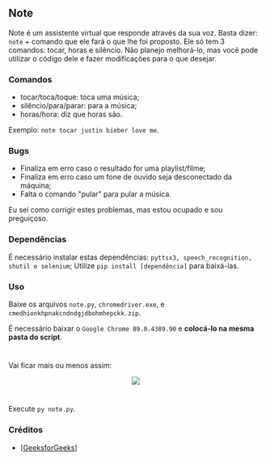 ## Note

Note é um assistente virtual que responde através da sua voz. Basta dizer: `note` + comando que ele fará o que lhe foi proposto. Ele só tem 3 comandos: tocar, horas e silêncio.
Não planejo melhorá-lo, mas você pode utilizar o código dele e fazer modificações para o que desejar.

### Comandos

- tocar/toca/toque: toca uma música;
- silêncio/para/parar: para a música;
- horas/hora: diz que horas são.

Exemplo: `note tocar justin bieber love me`.

### Bugs

- Finaliza em erro caso o resultado for uma playlist/filme;
- Finaliza em erro caso um fone de ouvido seja desconectado da máquina;
- Falta o comando "pular" para pular a música.


Eu sei como corrigir estes problemas, mas estou ocupado e sou preguiçoso.

### Dependências

É necessário instalar estas dependências: ```pyttsx3, speech_recognition, shutil e selenium```;
Utilize `pip install [dependência]` para baixá-las.

### Uso

Baixe os arquivos `note.py`, `chromedriver.exe`, e `cmedhionkhpnakcndndgjdbohmhepckk.zip`.

É necessário baixar o `Google Chrome 89.0.4389.90` e **colocá-lo na mesma pasta do script**.

#

Vai ficar mais ou menos assim:
<p align="center">
<img src="https://user-images.githubusercontent.com/75510861/206913609-1726bdd9-6aa1-4fc1-b069-770994523d74.png" />
</p>

#

Execute `py note.py`.

### Créditos

- [<a href="https://www.geeksforgeeks.org/voice-assistant-using-python" target="_blank">GeeksforGeeks</a>]
